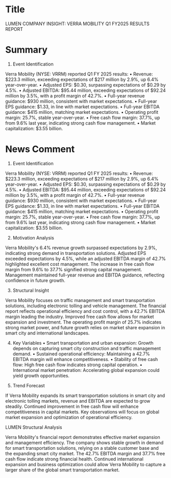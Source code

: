 # Title
LUMEN COMPANY INSIGHT: VERRA MOBILITY Q1 FY2025 RESULTS REPORT

# Summary
1. Event Identification

Verra Mobility (NYSE: VRRM) reported Q1 FY 2025 results:
   • Revenue: $223.3 million, exceeding expectations of $217 million by 2.9%, up 6.4% year-over-year.
   • Adjusted EPS: $0.30, surpassing expectations of $0.29 by 4.5%.
   • Adjusted EBITDA: $95.44 million, exceeding expectations of $92.24 million by 3.5%, with a profit margin of 42.7%.
   • Full-year revenue guidance: $930 million, consistent with market expectations.
   • Full-year EPS guidance: $1.33, in line with market expectations.
   • Full-year EBITDA guidance: $415 million, matching market expectations.
   • Operating profit margin: 25.7%, stable year-over-year.
   • Free cash flow margin: 37.7%, up from 9.6% last year, indicating strong cash flow management.
   • Market capitalization: $3.55 billion.

# News Comment
1. Event Identification

Verra Mobility (NYSE: VRRM) reported Q1 FY 2025 results:
   • Revenue: $223.3 million, exceeding expectations of $217 million by 2.9%, up 6.4% year-over-year.
   • Adjusted EPS: $0.30, surpassing expectations of $0.29 by 4.5%.
   • Adjusted EBITDA: $95.44 million, exceeding expectations of $92.24 million by 3.5%, with a profit margin of 42.7%.
   • Full-year revenue guidance: $930 million, consistent with market expectations.
   • Full-year EPS guidance: $1.33, in line with market expectations.
   • Full-year EBITDA guidance: $415 million, matching market expectations.
   • Operating profit margin: 25.7%, stable year-over-year.
   • Free cash flow margin: 37.7%, up from 9.6% last year, indicating strong cash flow management.
   • Market capitalization: $3.55 billion.

2. Motivation Analysis

Verra Mobility's 6.4% revenue growth surpassed expectations by 2.9%, indicating strong demand in transportation solutions. Adjusted EPS exceeded expectations by 4.5%, while an adjusted EBITDA margin of 42.7% highlighted excellent cost management. The increase in free cash flow margin from 9.6% to 37.7% signified strong capital management. Management maintained full-year revenue and EBITDA guidance, reflecting confidence in future growth.

3. Structural Insight

Verra Mobility focuses on traffic management and smart transportation solutions, including electronic tolling and vehicle management. The financial report reflects operational efficiency and cost control, with a 42.7% EBITDA margin leading the industry. Improved free cash flow allows for market expansion and investment. The operating profit margin of 25.7% indicates strong market power, and future growth relies on market share expansion in smart city and international landscapes.

4. Key Variables
   • Smart transportation and urban expansion: Growth depends on capturing smart city construction and traffic management demand.
   • Sustained operational efficiency: Maintaining a 42.7% EBITDA margin will enhance competitiveness.
   • Stability of free cash flow: High free cash flow indicates strong capital operation.
   • International market penetration: Accelerating global expansion could yield growth opportunities.

5. Trend Forecast

If Verra Mobility expands its smart transportation solutions in smart city and electronic tolling markets, revenue and EBITDA are expected to grow steadily. Continued improvement in free cash flow will enhance competitiveness in capital markets. Key observations will focus on global market expansion and optimization of operational efficiency.

LUMEN Structural Analysis

Verra Mobility's financial report demonstrates effective market expansion and management efficiency. The company shows stable growth in demand for smart transportation solutions, relying on a stable customer base and the expanding smart city market. The 42.7% EBITDA margin and 37.7% free cash flow indicate strong financial health. Continued international expansion and business optimization could allow Verra Mobility to capture a larger share of the global smart transportation market.
